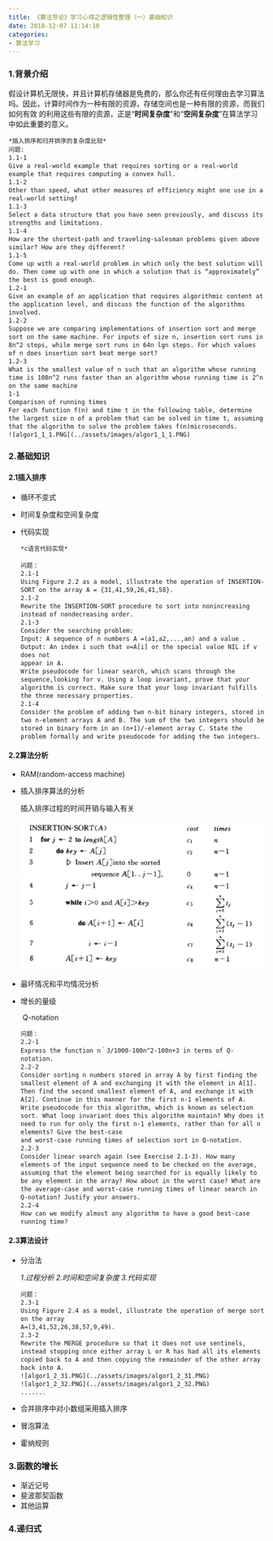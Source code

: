 ```yaml
---
title: 《算法导论》学习心得之逻辑性整理（一）基础知识
date: 2018-12-07 11:14:10
categories:
- 算法学习
---
```


### 1.背景介绍

​	假设计算机无限快，并且计算机存储器是免费的，那么你还有任何理由去学习算法吗。因此，计算时间作为一种有限的资源，存储空间也是一种有限的资源，而我们如何有效
的利用这些有限的资源，正是“<b>时间复杂度</b>”和“<b>空间复杂度</b>”在算法学习中如此重要的意义。

	*插入排序和归并排序的复杂度比较* 
	问题:
	1.1-1
	Give a real-world example that requires sorting or a real-world example that requires computing a convex hull.
	1.1-2
	Other than speed, what other measures of efficiency might one use in a real-world setting?
	1.1-3
	Select a data structure that you have seen previously, and discuss its strengths and limitations.
	1.1-4
	How are the shortest-path and traveling-salesman problems given above similar? How are they different?
	1.1-5
	Come up with a real-world problem in which only the best solution will do. Then come up with one in which a solution that is “approximately” the best is good enough.
	1.2-1
	Give an example of an application that requires algorithmic content at the application level, and discuss the function of the algorithms involved.
	1.2-2
	Suppose we are comparing implementations of insertion sort and merge sort on the same machine. For inputs of size n, insertion sort runs in 8n^2 steps, while merge sort runs in 64n lgn steps. For which values of n does insertion sort beat merge sort?
	1.2-3
	What is the smallest value of n such that an algorithm whose running time is 100n^2 runs faster than an algorithm whose running time is 2^n on the same machine
	1-1 
	Comparison of running times
	For each function f(n) and time t in the following table, determine the largest size n of a problem that can be solved in time t, assuming that the algorithm to solve the problem takes f(n)microseconds.
	![algor1_1_1.PNG](../assets/images/algor1_1_1.PNG)
### 2.基础知识

#### 2.1插入排序

  + 循环不变式

  + 时间复杂度和空间复杂度

  + 代码实现

        *c语言代码实现*

        问题：
        2.1-1
        Using Figure 2.2 as a model, illustrate the operation of INSERTION-SORT on the array A = {31,41,59,26,41,58}.
        2.1-2
        Rewrite the INSERTION-SORT procedure to sort into nonincreasing instead of nondecreasing order.
        2.1-3
        Consider the searching problem:
        Input: A sequence of n numbers A =(a1,a2,...,an) and a value .
        Output: An index i such that v=A[i] or the special value NIL if v does not
        appear in A.
        Write pseudocode for linear search, which scans through the sequence,looking for v. Using a loop invariant, prove that your algorithm is correct. Make sure that your loop invariant fulfills the three necessary properties.
        2.1-4
        Consider the problem of adding two n-bit binary integers, stored in two n-element arrays A and B. The sum of the two integers should be stored in binary form in an (n+1)/-element array C. State the problem formally and write pseudocode for adding the two integers.

#### 2.2算法分析

+ RAM(random-access machine)

+ 插入排序算法的分析

  插入排序过程的时间开销与输入有关

  ![algortF1_2.PNG](../assets/images/algortF1_2.PNG)   

+ 最坏情况和平均情况分析

+ 增长的量级　　　　

  ​	Q-notation

  ```
  问题：
  2.2-1
  Express the function n＾3/1000-100n^2-100n+3 in terms of Q-notation.
  2.2-2
  Consider sorting n numbers stored in array A by first finding the smallest element of A and exchanging it with the element in A[1]. Then find the second smallest element of A, and exchange it with A[2]. Continue in this manner for the first n-1 elements of A. Write pseudocode for this algorithm, which is known as selection sort. What loop invariant does this algorithm maintain? Why does it need to run for only the first n-1 elements, rather than for all n elements? Give the best-case
  and worst-case running times of selection sort in Q-notation.
  2.2-3
  Consider linear search again (see Exercise 2.1-3). How many elements of the input sequence need to be checked on the average, assuming that the element being searched for is equally likely to be any element in the array? How about in the worst case? What are the average-case and worst-case running times of linear search in Q-notation? Justify your answers.
  2.2-4
  How can we modify almost any algorithm to have a good best-case running time?
  ```

#### 2.3算法设计

 + 分治法

   	*1.过程分析 2.时间和空间复杂度 3.代码实现*
   ``` 
   问题：
   2.3-1
   Using Figure 2.4 as a model, illustrate the operation of merge sort on the array
   A=(3,41,52,26,38,57,9,49).
   2.3-2
   Rewrite the MERGE procedure so that it does not use sentinels, instead stopping once either array L or R has had all its elements copied back to A and then copying the remainder of the other array back into A.
   ![algor1_2_31.PNG](../assets/images/algor1_2_31.PNG)  
   ![algor1_2_32.PNG](../assets/images/algor1_2_32.PNG)   
   .......
   ```

+ 合并排序中对小数组采用插入排序
+ 冒泡算法
+ 霍纳规则

### 3.函数的增长

+ 渐近记号
+ 斐波那契函数
+ 其他运算

### 4.递归式




















